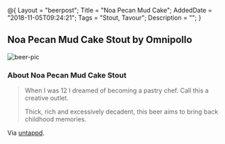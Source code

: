 @{
    Layout = "beerpost";
    Title = "Noa Pecan Mud Cake";
    AddedDate = "2018-11-05T09:24:21";
    Tags = "Stout, Tavour";
    Description = "";
}

## Noa Pecan Mud Cake Stout by Omnipollo

![beer-pic]

### About Noa Pecan Mud Cake Stout

> When I was 12 I dreamed of becoming a pastry chef. Call this a creative outlet.
>
>Thick, rich and excessively decadent, this beer aims to bring back childhood memories.

Via [untappd][untappd-url].

[untappd-url]: <https://untappd.com/b/omnipollo-noa-pecan-mud-cake-stout-2018/2635918>
[beer-pic]: https://jasonpowley.com/assets/img/2018-11-05-noa-pecan-mud-cake.jpeg "Noa Pecan Mud Cake Stout by Omnipollo"


